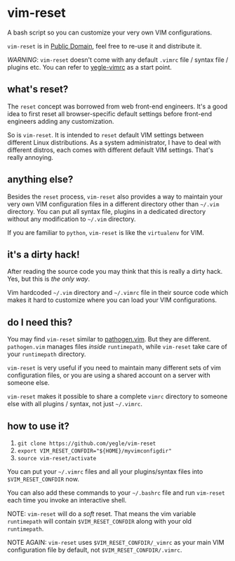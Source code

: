 # vim-reset

A bash script so you can customize your very own VIM configurations.

`vim-reset` is in [Public Domain]( http://en.wikipedia.org/wiki/Public_Domain ), feel free to re-use it and distribute it.

*WARNING*:
`vim-reset` doesn't come with any default `.vimrc` file / syntax file / plugins etc. You can refer to [yegle-vimrc]( https://github.com/yegle/yegle-vimrc ) as a start point.

## what's reset?

The `reset` concept was borrowed from web front-end engineers.
It's a good idea to first reset all browser-specific default settings before front-end engineers adding any customization.

So is `vim-reset`. It is intended to `reset` default VIM settings between different Linux distributions.
As a system administrator, I have to deal with different distros, each comes with different default VIM settings. That's really annoying.

## anything else?

Besides the `reset` process, `vim-reset` also provides a way to maintain your very own VIM configuration files in a different directory other than `~/.vim` directory.
You can put all syntax file, plugins in a dedicated directory without any modification to `~/.vim` directory.

If you are familiar to `python`, `vim-reset` is like the `virtualenv` for VIM.

## it's a dirty hack!

After reading the source code you may think that this is really a dirty hack. Yes, but this is *the only way*.

Vim hardcoded `~/.vim` directory and `~/.vimrc` file in their source code which makes it hard to customize where you can load your VIM configurations.

## do I need this?

You may find `vim-reset` similar to [pathogen.vim]( https://github.com/tpope/vim-pathogen ). But they are different. `pathogen.vim` manages files _inside_ `runtimepath`, while `vim-reset` take care of your `runtimepath` directory.

`vim-reset` is very useful if you need to maintain many different sets of vim configuration files, or you are using a shared account on a server with someone else.

`vim-reset` makes it possible to share a complete `vimrc` directory to someone else with all plugins / syntax, not just `~/.vimrc`.

## how to use it?

1. `git clone https://github.com/yegle/vim-reset`
2. `export VIM_RESET_CONFDIR="${HOME}/myvimconfigdir"`
3. `source vim-reset/activate`

You can put your `~/.vimrc` files and all your plugins/syntax files into `$VIM_RESET_CONFDIR` now.

You can also add these commands to your `~/.bashrc` file and run `vim-reset` each time you invoke an interactive shell.

NOTE: `vim-reset` will do a _soft_ reset. That means the vim variable `runtimepath` will contain `$VIM_RESET_CONFDIR` along with your old `runtimepath`.

NOTE AGAIN: `vim-reset` uses `$VIM_RESET_CONFDIR/_vimrc` as your main VIM configuration file by default, not `$VIM_RESET_CONFDIR/.vimrc`.
